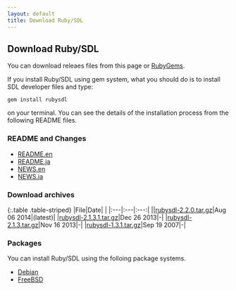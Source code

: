 ```yaml
---
layout: default
title: Download Ruby/SDL
---
```

## Download Ruby/SDL

You can download releaes files from this page or
[RubyGems](https://rubygems.org/gems/rubysdl).

If you install Ruby/SDL using gem system, what you should do is to
install SDL developer files and type:

    gem install rubysdl

on your terminal. You can see the details of the installation process
from the following README files.

### README and Changes
- [README.en](https://raw2.github.com/ohai/rubysdl/master/README.en)
- [README.ja](https://raw2.github.com/ohai/rubysdl/master/README.ja)
- [NEWS.en](https://raw2.github.com/ohai/rubysdl/master/NEWS.en)
- [NEWS.ja](https://raw2.github.com/ohai/rubysdl/master/NEWS.ja)

### Download archives

{:.table .table-striped}
|File|Date| |
|:---|:---|:---:|
||[rubysdl-2.2.0.tar.gz](archives/rubysdl-2.2.0.tar.gz)|Aug 06 2014|(latest)|
|[rubysdl-2.1.3.1.tar.gz](archives/rubysdl-2.1.3.1.tar.gz)|Dec 26 2013|-|
|[rubysdl-2.1.3.tar.gz](archives/rubysdl-2.1.3.tar.gz)|Nov 16 2013|-|
|[rubysdl-1.3.1.tar.gz](archives/rubysdl-1.3.1.tar.gz)|Sep 19 2007|-|


### Packages
You can install Ruby/SDL using the folloing package systems.

- [Debian](http://packages.debian.org/source/sid/ruby-sdl) 
- [FreeBSD](http://www.freshports.org/devel/ruby-sdl/)

